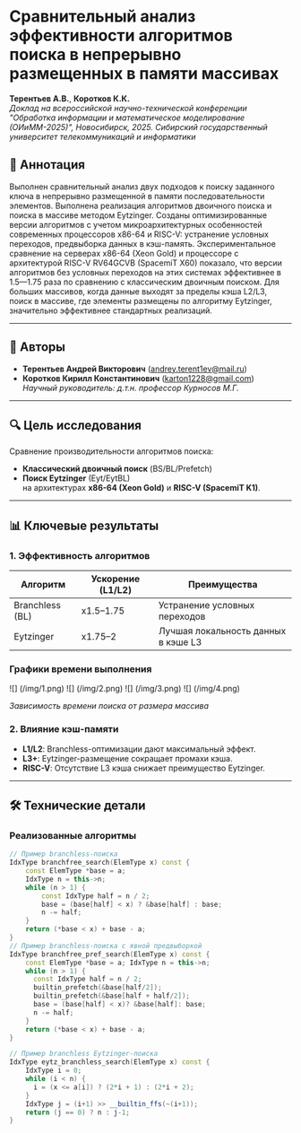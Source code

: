 # Сравнительный анализ эффективности алгоритмов поиска в непрерывно размещенных в памяти массивах  

**Терентьев А.В.**, **Коротков К.К.**  
*Доклад на всероссийской научно-технической конференции "Обработка информации и математическое моделирование (ОИиММ-2025)", Новосибирск, 2025.* 
*Сибирский государственный университет телекоммуникаций и информатики*   
## 🌟 Аннотация
Выполнен сравнительный анализ двух подходов к поиску заданного ключа в непрерывно размещенной в памяти последовательности элементов. Выполнена реализация алгоритмов двоичного поиска и поиска в массиве методом Eytzinger. Созданы оптимизированные версии алгоритмов с учетом микроархитектурных особенностей современных процессоров x86-64 и RISC-V: устранение условных переходов, предвыборка данных в кэш-память. Экспериментальное сравнение на серверах x86-64 (Xeon Gold) и процессоре с архитектурой RISC-V RV64GCVB (SpacemiT X60) показало, что версии алгоритмов без условных переходов на этих системах эффективнее в 1.5—1.75 раза по сравнению с классическим двоичным поиском. Для больших массивов, когда данные выходят за пределы кэша L2/L3, поиск в массиве, где элементы размещены по алгоритму Eytzinger, значительно эффективнее стандартных реализаций.

--- 

## 📌 Авторы
- **Терентьев Андрей Викторович** (andrey.terent1ev@mail.ru)
- **Коротков Кирилл Константинович** (karton1228@gmail.com)  
*Научный руководитель: д.т.н. профессор Курносов М.Г.*

---

## 🔍 Цель исследования
Сравнение производительности алгоритмов поиска:
- **Классический двоичный поиск** (BS/BL/Prefetch)
- **Поиск Eytzinger** (Eyt/EytBL)  
на архитектурах **x86-64 (Xeon Gold)** и **RISC-V (SpacemiT K1)**.

---

## 📊 Ключевые результаты
### 1. Эффективность алгоритмов
| Алгоритм       | Ускорение (L1/L2) | Преимущества                          |
|----------------|-------------------|---------------------------------------|
| Branchless (BL)| x1.5–1.75         | Устранение условных переходов         |
| Eytzinger      | x1.75–2           | Лучшая локальность данных в кэше L3   |

### Графики времени выполнения
![] (/img/1.png)
![] (/img/2.png)
![] (/img/3.png)
![] (/img/4.png)

*Зависимость времени поиска от размера массива*
### 2. Влияние кэш-памяти
- **L1/L2**: Branchless-оптимизации дают максимальный эффект.
- **L3+**: Eytzinger-размещение сокращает промахи кэша.  
- **RISC-V**: Отсутствие L3 кэша снижает преимущество Eytzinger.

---

## 🛠 Технические детали
### Реализованные алгоритмы
```cpp
// Пример branchless-поиска
IdxType branchfree_search(ElemType x) const {
    const ElemType *base = a; 
    IdxType n = this->n;
    while (n > 1) {
        const IdxType half = n / 2;
        base = (base[half] < x) ? &base[half] : base;
        n -= half;
    }
    return (*base < x) + base - a;
}
// Пример branchless-поиска с явной предвыборкой
IdxType branchfree_pref_search(ElemType x) const {
    const ElemType *base = a; IdxType n = this->n;
    while (n > 1) {
      const IdxType half = n / 2;
      builtin_prefetch(&base[half/2]);
      builtin_prefetch(&base[half + half/2]);
      base = (base[half] < x)? &base[half]: base;
      n -= half;
    }
    return (*base < x) + base - a;
}

// Пример branchless Eytzinger-поиска
IdxType eytz_branchless_search(ElemType x) const {
    IdxType i = 0;
    while (i < n) {
      i = (x <= a[i]) ? (2*i + 1) : (2*i + 2);
    }    
    IdxType j = (i+1) >> __builtin_ffs(~(i+1));
    return (j == 0) ? n : j-1;
}
```